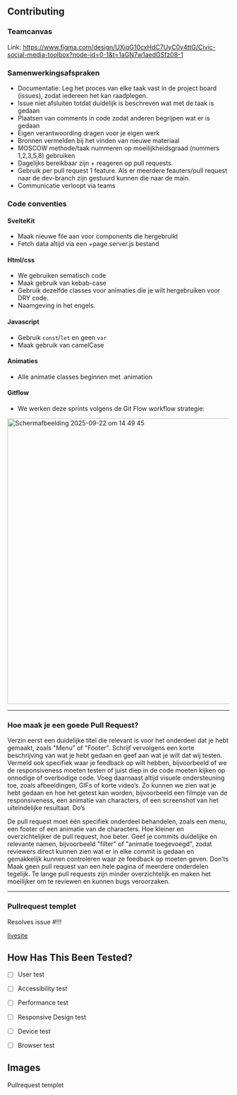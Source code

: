 ## Contributing

### Teamcanvas
Link: https://www.figma.com/design/UXiqG10cxHdC7UyC0y4ttG/Civic-social-media-toolbox?node-id=0-1&t=1aGN7w1aedGSfz08-1

### Samenwerkingsafspraken
- Documentatie: Leg het proces van elke taak vast in de project board (issues), zodat iedereen het kan raadplegen.
- Issue niet afsluiten totdat duidelijk is beschreven wat met de taak is gedaan
- Plaatsen van comments in code zodat anderen begrijpen wat er is gedaan
- Eigen verantwoording dragen voor je eigen werk
- Bronnen vermelden bij het vinden van nieuwe materiaal
- MOSCOW methode/taak nummeren op moeilijkheidsgraad (nummers 1,2,3,5,8) gebruiken
- Dagelijks bereikbaar zijn + reageren op pull requests.
- Gebruik per pull request 1 feature. Als er meerdere feauters/pull request naar de dev-branch zijn gestuurd kunnen die naar de main. 
- Communicatie verloopt via teams

### Code conventies
#### SvelteKit
* Maak nieuwe file aan voor components die hergebruikt
* Fetch data altijd via een +page.server.js bestand


#### Html/css
* We gebruiken sematisch code
* Maak gebruik van kebab-case
* Gebruik dezelfde classes voor animaties die je wilt hergebruiken voor DRY code.
* Naamgeving in het engels.

#### Javascript
* Gebruik `const`/`let` en geen `var`
* Maak gebruik van camelCase 

#### Animaties
* Alle animatie classes beginnen met .animation

  
#### Gitflow
- We werken deze sprints volgens de Git Flow workflow strategie: 
<img width="559" height="648" alt="Scherm­afbeelding 2025-09-22 om 14 49 45" src="https://github.com/user-attachments/assets/0568b305-f1d8-4c78-962b-0f9d34342331" />

<hr>

### Hoe maak je een goede Pull Request?

Verzin eerst een duidelijke titel die relevant is voor het onderdeel dat je hebt gemaakt, zoals "Menu" of "Footer".
Schrijf vervolgens een korte beschrijving van wat je hebt gedaan en geef aan wat je wilt dat wij testen. Vermeld ook specifiek waar je feedback op wilt hebben, bijvoorbeeld of we de responsiveness moeten testen of juist diep in de code moeten kijken op onnodige of overbodige code.
Voeg daarnaast altijd visuele ondersteuning toe, zoals afbeeldingen, GIFs of korte video’s. Zo kunnen we zien wat je hebt gedaan en hoe het getest kan worden, bijvoorbeeld een filmpje van de responsiveness, een animatie van characters, of een screenshot van het uiteindelijke resultaat.
Do’s

De pull request moet één specifiek onderdeel behandelen, zoals een menu, een footer of een animatie van de characters. Hoe kleiner en overzichtelijker de pull request, hoe beter.
Geef je commits duidelijke en relevante namen, bijvoorbeeld "filter" of "animatie toegevoegd", zodat reviewers direct kunnen zien wat er in elke commit is gedaan en gemakkelijk kunnen controleren waar ze feedback op moeten geven.
Don’ts
Maak geen pull request van een hele pagina of meerdere onderdelen tegelijk. Te lange pull requests zijn minder overzichtelijk en maken het moeilijker om te reviewen en kunnen bugs veroorzaken.

<hr>

### Pullrequest templet
 
Resolves issue #!!!
 
<!-- A PR should have enough detail to be understandable far in the future. e.g what is the problem/why is the change needed, how does it solve it and any questions or points of discussion. Prefer copying information from a GitHub issue over linking to it; the card may not always exist and reviewers may not have access to the board. -->
 
[livesite](https://livesite.com)
 
## How Has This Been Tested?
 
- [ ] User test

- [ ] Accessibility test

- [ ] Performance test

- [ ] Responsive Design test

- [ ] Device test

- [ ] Browser test
 
## Images
 
<!-- Usually only applicable to UI changes, what did it look like before and what will it look like after? -->
 
 
Pullrequest templet
 
